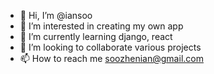 - 👋 Hi, I’m @iansoo
- 👀 I’m interested in creating my own app
- 🌱 I’m currently learning django, react
- 💞️ I’m looking to collaborate various projects
- 📫 How to reach me soozhenian@gmail.com

<!---
soozhenian/soozhenian is a ✨ special ✨ repository because its `README.md` (this file) appears on your GitHub profile.
You can click the Preview link to take a look at your changes.
--->
